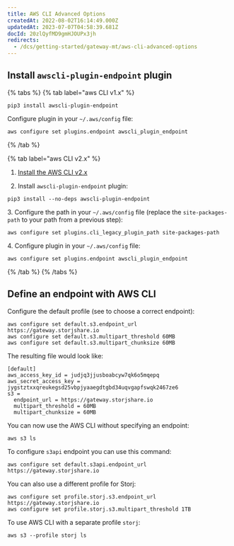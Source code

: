 ```yaml
---
title: AWS CLI Advanced Options
createdAt: 2022-08-02T16:14:49.000Z
updatedAt: 2023-07-07T04:58:39.681Z
docId: 20zlQyfMD9gmHJOUPx3jh
redirects:
  - /dcs/getting-started/gateway-mt/aws-cli-advanced-options
---
```


## Install `awscli-plugin-endpoint` plugin

{% tabs %}
{% tab label="aws CLI v1.x" %}
```shell
pip3 install awscli-plugin-endpoint
```

Configure plugin in your `~/.aws/config` file:

```shell
aws configure set plugins.endpoint awscli_plugin_endpoint
```
{% /tab %}

{% tab label="aws CLI v2.x" %}


1.  [Install the AWS CLI v2.x](https://docs.aws.amazon.com/cli/latest/userguide/cli-chap-getting-started.html)

2.  Install `awscli-plugin-endpoint` plugin:

```shell
pip3 install --no-deps awscli-plugin-endpoint
```

3\. Configure the path in your `~/.aws/config` file (replace the `site-packages-path` to your path from a previous step):

```shell
aws configure set plugins.cli_legacy_plugin_path site-packages-path
```

4\. Configure plugin in your `~/.aws/config` file:

```shell
aws configure set plugins.endpoint awscli_plugin_endpoint
```
{% /tab %}
{% /tabs %}

## Define an endpoint with AWS CLI

Configure the default profile (see [](docId\:EGM8O-1xt2Az03eBWT8Rf) to choose a correct endpoint):

```shell
aws configure set default.s3.endpoint_url https://gateway.storjshare.io
aws configure set default.s3.multipart_threshold 60MB
aws configure set default.s3.multipart_chunksize 60MB
```

The resulting file would look like:

```none
[default]
aws_access_key_id = judjq3jjusboabcyw7qk6o5mqepq
aws_secret_access_key = jygstztxxqreukegsd25vbpjyaaegdtgbd34uqvgapfswqk2467ze6
s3 =
  endpoint_url = https://gateway.storjshare.io
  multipart_threshold = 60MB
  multipart_chunksize = 60MB
```

You can now use the AWS CLI without specifying an endpoint:

```shell
aws s3 ls
```

To configure `s3api` endpoint you can use this command:

```shell
aws configure set default.s3api.endpoint_url https://gateway.storjshare.io
```

You can also use a different profile for Storj:

```shell
aws configure set profile.storj.s3.endpoint_url https://gateway.storjshare.io
aws configure set profile.storj.s3.multipart_threshold 1TB
```

To use AWS CLI with a separate profile `storj`:

```shell
aws s3 --profile storj ls
```

